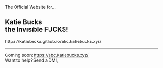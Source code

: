 The Official Website for...
<h2>Katie Bucks<br>
the Invisible FUCKS!</h2>
https://katiebucks.github.io/abc.katiebucks.xyz/ <br>

---

Coming soon: https://abc.katiebucks.xyz/ <br>
Want to help? Send a DM!,
